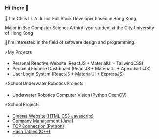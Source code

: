 ### Hi there 👋

<!--
**netfse/netfse** is a ✨ _special_ ✨ repository because its `README.md` (this file) appears on your GitHub profile.

Here are some ideas to get you started:

- 🔭 I’m currently working on ...
- 🌱 I’m currently learning ...
- 👯 I’m looking to collaborate on ...
- 🤔 I’m looking for help with ...
- 💬 Ask me about ...
- 📫 How to reach me: ...
- 😄 Pronouns: ...
- ⚡ Fun fact: ...
-->

💬 I'm Chris Li.
    A Junior Full Stack Developer based in Hong Kong.

Major in Bsc Computer Science
A third-year student at the City University of Hong Kong

🤔I'm interested in the field of software design and programming.

⚡My Projects
- Personal Reactive Website (ReactJS + MaterialUI + TailwindCSS)
- Personal Finance Dashboard (ReactJS + MaterialUI + ApexchartsJS)
- User Login System (ReactJS + MaterialUI + ExpressJS)

⚡School Underwater Robotics Projects
- Underwater Robotics Computer Vision (Python OpenCV)
  
⚡School Projects
- [Cinema Website (HTML CSS Javascript)](https://github.com/netfse/Cinema-Website)
- [Company Management (Java)](https://github.com/netfse/Company-Management)
- [TCP Connection (Python)](https://github.com/netfse/TCP-Connection)
- [Hash Tables (C++)](https://github.com/netfse/Hash-Tables)


